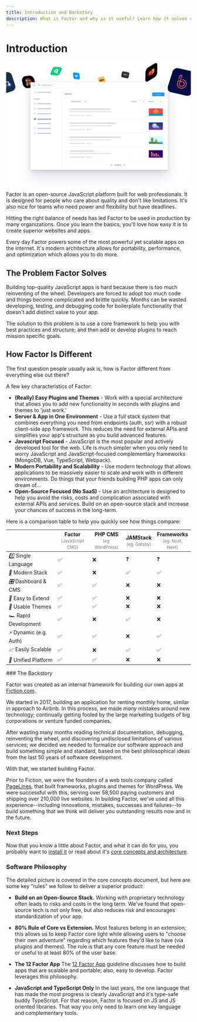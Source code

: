 ```yaml
---
title: Introduction and Backstory
description: What is Factor and why is it useful? Learn how it solves common development problems and how it compares to alternative approaches.
---
```


# Introduction

![Factor - A JavaScript CMS Platform](./splash.jpg)

Factor is an open-source JavaScript platform built for web professionals. It is designed for people who care about quality and don't like limitations. It's also  nice for teams who need power and flexibility but have deadlines.

Hitting the right balance of needs has led Factor to be used in production by many organizations. Once you learn the basics, you'll love how easy it is to create superior websites and apps.

Every day Factor powers some of the most powerful yet scalable apps on the internet. It's modern architecture allows for portability, performance, and optimization which allows you to do more.

## The Problem Factor Solves

Building top-quality JavaScript apps is hard because there is too much reinventing of the wheel. Developers are forced to adopt too much code and things become complicated and brittle quickly. Months can be wasted developing, testing, and debugging code for boilerplate functionality that doesn't add distinct value to your app.

The solution to this problem is to use a core framework to help you with best practices and structure; and then add or develop plugins to reach mission specific goals.

## How Factor Is Different

The first question people usually ask is, how is Factor different from everything else out there?

A few key characteristics of Factor:

- **(Really) Easy Plugins and Themes** - Work with a special architecture that allows you to add new functionality in seconds with plugins and themes to 'just work.' 
- **Server & App in One Environment** - Use a full stack system that combines everything you need from endpoints (auth, ssr) with a robust client-side app framework. This reduces the need for external APIs and simplifies your app's structure as you build advanced features.
- **Javascript Focused** - JavaScript is the most popular and actively developed tool for the web. Life is much simpler when you only need to worry JavaScript and JavaScript-focused complementary frameworks (MongoDB, Vue, TypeScript, Webpack).
- **Modern Portability and Scalability** - Use modern technology that allows applications to be massively easier to scale and work with in different environments. Do things that your friends building PHP apps can only dream of...
- **Open-Source Focused (No SaaS)** - Use an architecture is designed to help you avoid the risks, costs and complication associated with external APIs and services. Build on an open-source stack and increase your chances of success in the long-term.

Here is a comparison table to help you quickly see how things compare:

<table class="features-comparison">
  <thead>
    <tr>
      <th></th>
      <th>Factor<br/><small style="text-transform:initial;color:#777;font-weight:400">(JavaScript CMS)</small></th>
      <th>PHP CMS<br/><small style="text-transform:initial;color:#777;font-weight:400">(eg. WordPress)</small></th>
      <th>JAMStack<br/><small style="text-transform:initial;color:#777;font-weight:400">(eg. Gatsby)</small></th> 
      <th>Frameworks<br/><small style="text-transform:initial;color:#777;font-weight:400">(eg. Nuxt, Next)</small></th> 
    </tr>
  </thead>
  <tbody>
    <tr>
      <td><i>1️⃣</i> <span>Single Language</span></td>
      <td>✅</td>
      <td>❌</td>
      <td>❓</td>
      <td>❓</td>
    </tr>
    <tr>
      <td><i>🚀</i> <span>Modern Stack</span></td>
      <td>✅</td>
      <td>❌</td>
      <td>✅</td>
      <td>✅</td>
    </tr>
    <tr>
      <td><i>🎛</i> <span>Dashboard &amp; CMS</span></td>
      <td>✅</td>
      <td>✅</td>
      <td>❌</td>
      <td>❌</td>
    </tr>
    <tr>
      <td><i>🔌</i> <span>Easy to Extend</span></td>
      <td>✅</td>
      <td>✅</td>
      <td>❌</td>
      <td>❌</td>
    </tr>
    <tr>
      <td><i>🎨</i> <span>Usable Themes</span></td>
      <td>✅</td>
      <td>✅</td>
      <td>❌</td>
      <td>❌</td>
    </tr>
    <tr>
      <td><i>🏎</i> <span>Rapid Development</span></td>
      <td>✅</td>
      <td>❌</td>
      <td>✅</td>
      <td>❌</td>
    </tr>
    <tr>
      <td><i>⚡️</i> <span>Dynamic (e.g. Auth)</span></td>
      <td>✅</td>
      <td>✅</td>
      <td>❌</td>
      <td>✅</td>
    </tr>
    <tr>
      <td><i>📈</i> <span>Easily Scalable</span></td>
      <td>✅</td>
      <td>❌</td>
      <td>✅</td>
      <td>✅</td>
    </tr>
    <tr>
      <td><i>💼</i> <span>Unified Platform</span></td>
      <td>✅</td>
      <td>✅</td>
      <td>❌</td>
      <td>❌</td>
    </tr>
  </tbody>
</table>
### The Backstory 

Factor was created as an internal framework for building our own apps at [Fiction.com](https://www.fiction.com).

We started in 2017, building an application for renting monthly home, similar in approach to Airbnb. In this process, we made *many* mistakes around new technology; continually getting fooled by the large marketing budgets of big corporations or venture funded companies.

After wasting many months reading technical documentation, debugging, reinventing the wheel, and discovering undisclosed limitations of various services; we decided we needed to formalize our software approach and build something simple and standard, based on the best philosophical ideas from the last 50 years of software development.

With that, we started building Factor.

Prior to Fiction, we were the founders of a web tools company called [PageLines](https://www.pagelines.com), that built frameworks, plugins and themes for WordPress.  We were successful with this, serving over 58,500 paying customers and shipping over 210,000 live websites.  In building Factor, we've used all this experience--including innovations, mistakes, successes and failures--to build something that we think will deliver you outstanding results now and in the future.

### Next Steps

Now that you know a little about Factor, and what it can do for you, you probably want to [install it](./install) or read about it's [core concepts and architecture](./core-concepts).

### Software Philosophy

The detailed picture is covered in the core concepts document, but here are some key "rules" we follow to deliver a superior product:

- **Build on an Open-Source Stack.** Working with proprietary technology often leads to risks and costs in the long term. We've found that open-source tech is not only free, but also reduces risk and encourages standardization of your app.

- **80% Rule of Core vs Extension.** Most features belong in an extension; this allows us to keep Factor core light while allowing users to "choose their own adventure" regarding which features they'd like to have (via plugins and themes). The rule is that any core feature must be needed or useful to at least 80% of the user base.

- **The 12 Factor App** The [12 Factor App](https://12factor.net/) guideline discusses how to build apps that are scalable and portable; also, easy to develop. Factor leverages this philosophy.

- **JavaScript and TypeScript Only** In the last years, the one language that has made the most progress is clearly JavaScript and it's type-safe buddy TypeScript. For that reason, Factor is focused on JS and JS oriented libraries. That way you only need to learn one key language and complementary tools.
